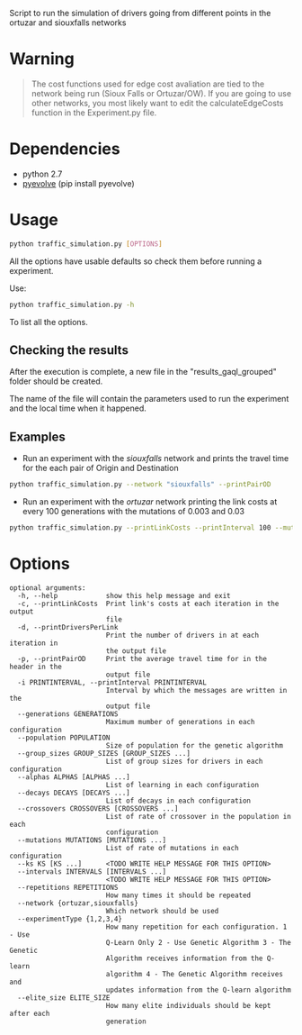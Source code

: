 Script to run the simulation of drivers going from different points in the
ortuzar and siouxfalls networks

Warning
=======

> The cost functions used for edge cost avaliation are tied to the network being run (Sioux Falls or Ortuzar/OW). If you are 
> going to use other networks, you most likely want to edit the calculateEdgeCosts function in the Experiment.py file.

Dependencies
============
 * python 2.7
 * [pyevolve](https://sourceforge.net/projects/pyevolve/) (pip install pyevolve)

Usage
=====

```bash
python traffic_simulation.py [OPTIONS]
```

All the options have usable defaults so check them before running a experiment.

Use:

```bash
python traffic_simulation.py -h
```

To list all the options.

Checking the results
--------------------

After the execution is complete, a new file in the "results_gaql_grouped" folder
should be created.

The name of the file will contain the parameters used to run the experiment
and the local time when it happened.

Examples
--------

* Run an experiment with the *siouxfalls* network and prints the travel time
  for the each pair of Origin and Destination

```sh
python traffic_simulation.py --network "siouxfalls" --printPairOD
```

* Run an experiment with the *ortuzar* network printing the link costs at every
100 generations with the mutations of 0.003 and 0.03

```sh
python traffic_simulation.py --printLinkCosts --printInterval 100 --mutations 0.003 0.03
```

Options
=======

```
optional arguments:
  -h, --help            show this help message and exit
  -c, --printLinkCosts  Print link's costs at each iteration in the output
                        file
  -d, --printDriversPerLink
                        Print the number of drivers in at each iteration in
                        the output file
  -p, --printPairOD     Print the average travel time for in the header in the
                        output file
  -i PRINTINTERVAL, --printInterval PRINTINTERVAL
                        Interval by which the messages are written in the
                        output file
  --generations GENERATIONS
                        Maximum mumber of generations in each configuration
  --population POPULATION
                        Size of population for the genetic algorithm
  --group_sizes GROUP_SIZES [GROUP_SIZES ...]
                        List of group sizes for drivers in each configuration
  --alphas ALPHAS [ALPHAS ...]
                        List of learning in each configuration
  --decays DECAYS [DECAYS ...]
                        List of decays in each configuration
  --crossovers CROSSOVERS [CROSSOVERS ...]
                        List of rate of crossover in the population in each
                        configuration
  --mutations MUTATIONS [MUTATIONS ...]
                        List of rate of mutations in each configuration
  --ks KS [KS ...]      <TODO WRITE HELP MESSAGE FOR THIS OPTION>
  --intervals INTERVALS [INTERVALS ...]
                        <TODO WRITE HELP MESSAGE FOR THIS OPTION>
  --repetitions REPETITIONS
                        How many times it should be repeated
  --network {ortuzar,siouxfalls}
                        Which network should be used
  --experimentType {1,2,3,4}
                        How many repetition for each configuration. 1 - Use
                        Q-Learn Only 2 - Use Genetic Algorithm 3 - The Genetic
                        Algorithm receives information from the Q-learn
                        algorithm 4 - The Genetic Algorithm receives and
                        updates information from the Q-learn algorithm
  --elite_size ELITE_SIZE
                        How many elite individuals should be kept after each
                        generation
```
